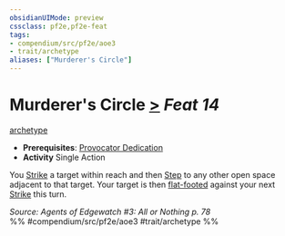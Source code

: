 ```yaml
---
obsidianUIMode: preview
cssclass: pf2e,pf2e-feat
tags:
- compendium/src/pf2e/aoe3
- trait/archetype
aliases: ["Murderer's Circle"]
---
```

# Murderer's Circle  [>](rules/core-rulebook/chapter-9-playing-the-game.md#Actions "Single Action") *Feat 14*  
[archetype](rules/traits/archetype.md)  

- **Prerequisites**: [Provocator Dedication](compendium/feats/provocator-dedication-aoe3.md)
- **Activity** Single Action

You [Strike](rules/actions/strike.md) a target within reach and then [Step](rules/actions/step.md) to any other open space adjacent to that target. Your target is then [flat-footed](rules/conditions.md#Flat-footed) against your next [Strike](rules/actions/strike.md) this turn.

*Source: Agents of Edgewatch #3: All or Nothing p. 78*  
%% #compendium/src/pf2e/aoe3 #trait/archetype %%